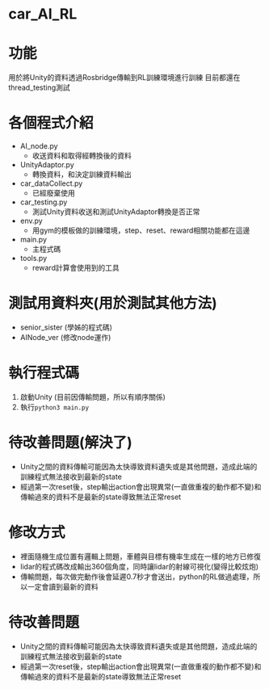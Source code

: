 # car_AI_RL

# 功能

用於將Unity的資料透過Rosbridge傳輸到RL訓練環境進行訓練
目前都還在thread_testing測試
# 各個程式介紹

* AI_node.py
  * 收送資料和取得經轉換後的資料
* UnityAdaptor.py
  * 轉換資料，和決定訓練資料輸出
* car_dataCollect.py
  * 已經廢棄使用
* car_testing.py
  * 測試Unity資料收送和測試UnityAdaptor轉換是否正常
* env.py
  * 用gym的模板做的訓練環境，step、reset、reward相關功能都在這邊
* main.py
  * 主程式碼
* tools.py
  * reward計算會使用到的工具

# 測試用資料夾(用於測試其他方法)

* senior_sister (學姊的程式碼)
* AINode_ver (修改node運作)

# 執行程式碼

1. 啟動Unity (目前因傳輸問題，所以有順序關係)
2. 執行`python3 main.py`

# 待改善問題(解決了)

* Unity之間的資料傳輸可能因為太快導致資料遺失或是其他問題，造成此端的訓練程式無法接收到最新的state
* 經過第一次reset後，step輸出action會出現異常(一直做重複的動作都不變)和傳輸過來的資料不是最新的state導致無法正常reset

# 修改方式

* 裡面隨機生成位置有邏輯上問題，車體與目標有機率生成在一樣的地方已修復
* lidar的程式碼改成輸出360個角度，同時讓lidar的射線可視化(變得比較炫炮)
* 傳輸問題，每次做完動作後會延遲0.7秒才會送出，python的RL做過處理，所以一定會讀到最新的資料
# 待改善問題

* Unity之間的資料傳輸可能因為太快導致資料遺失或是其他問題，造成此端的訓練程式無法接收到最新的state
* 經過第一次reset後，step輸出action會出現異常(一直做重複的動作都不變)和傳輸過來的資料不是最新的state導致無法正常reset
